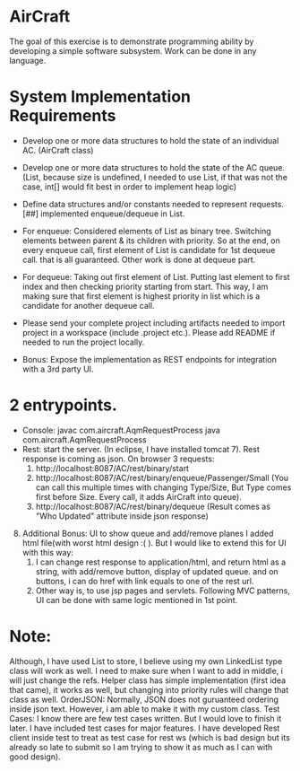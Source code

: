 # AirCraft

The goal of this exercise is to demonstrate programming ability by developing a simple software subsystem. Work can be done in any language. 

# System Implementation Requirements
*	Develop one or more data structures to hold the state of an individual AC. (AirCraft class)
*	Develop one or more data structures to hold the state of the AC queue. (List<AirCraft>, because size is undefined, I needed to use List, if that was not the case, int[] would fit best in order to implement heap logic)
*	Define data structures and/or constants needed to represent requests. [##] implemented enqueue/dequeue in List. 

*   For enqueue: 
	Considered elements of List as binary tree. Switching elements between parent & its children with priority. So at the end, on every enqueue call, first element of List is candidate for 1st dequeue call. that is all guaranteed. Other work is done at dequeue part.

*   For dequeue:
	Taking out first element of List. Putting last element to first index and then checking priority starting from start. This way, I am making sure that first element is highest priority in list which is a candidate for another dequeue call.

*	Please send your complete project including artifacts needed to import project in a workspace (include .project etc.).  Please add README if needed to run the project locally.
*	Bonus: Expose the implementation as REST endpoints for integration with a 3rd party UI.

# 2 entrypoints. 
*	Console:
	javac com.aircraft.AqmRequestProcess
	java com.aircraft.AqmRequestProcess
*	Rest:
	start the server. (In eclipse, I have installed tomcat 7).
	Rest response is coming as json. 
	On browser 3 requests:
	1. http://localhost:8087/AC/rest/binary/start
	2. http://localhost:8087/AC/rest/binary/enqueue/Passenger/Small (You can call this multiple times with changing Type/Size, But Type comes first before Size. Every call, it adds AirCraft into queue).
	3. http://localhost:8087/AC/rest/binary/dequeue (Result comes as "Who Updated" attribute inside json response)
 
8.	Additional Bonus:  UI to show queue and add/remove planes
	I added html file(with worst html design :( ). But I would like to extend this for UI with this way:
	1. I can change rest response to application/html, and return html as a string, with add/remove button, display of updated queue. and on buttons, i can do href with link equals to one of the rest url.
	2. Other way is, to use jsp pages and servlets. Following MVC patterns, UI can be done with same logic mentioned in 1st point.

# Note:
Although, I have used List to store, I believe using my own LinkedList type class will work as well. I need to make sure when I want to add in middle, i will just change the refs. Helper class has simple implementation (first idea that came), it works as well, but changing into priority rules will change that class as well. 
OrderJSON: Normally, JSON does not guruanteed ordering inside json text. However, i am able to make it with my custom class. 
Test Cases: I know there are few test cases written. But I would love to finish it later. I have included test cases for major features. I have developed Rest client inside test to treat as test case for rest ws (which is bad design but its already so late to submit so I am trying to show it as much as I can with good design). 